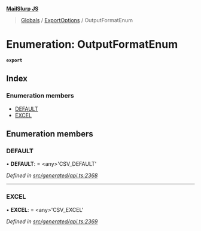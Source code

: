 **[MailSlurp JS](../README.md)**

> [Globals](../README.md) / [ExportOptions](../modules/exportoptions.md) / OutputFormatEnum

# Enumeration: OutputFormatEnum

**`export`** 

## Index

### Enumeration members

* [DEFAULT](exportoptions.outputformatenum.md#default)
* [EXCEL](exportoptions.outputformatenum.md#excel)

## Enumeration members

### DEFAULT

•  **DEFAULT**:  = \<any>'CSV\_DEFAULT'

*Defined in [src/generated/api.ts:2368](https://github.com/mailslurp/mailslurp-client/blob/2c659a7/src/generated/api.ts#L2368)*

___

### EXCEL

•  **EXCEL**:  = \<any>'CSV\_EXCEL'

*Defined in [src/generated/api.ts:2369](https://github.com/mailslurp/mailslurp-client/blob/2c659a7/src/generated/api.ts#L2369)*
